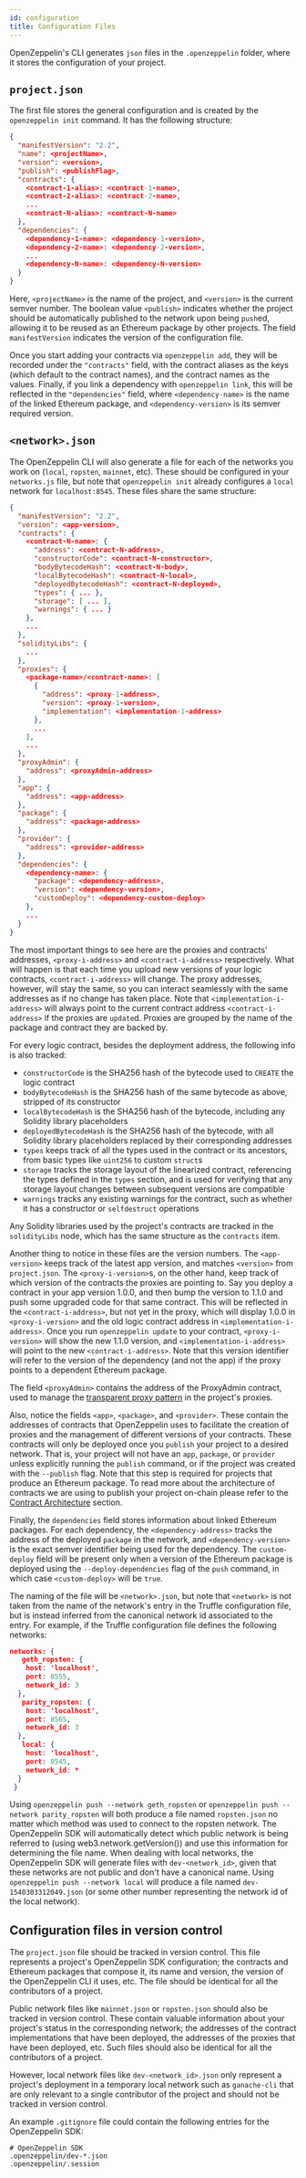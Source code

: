 ```yaml
---
id: configuration
title: Configuration Files
---
```


OpenZeppelin's CLI generates `json` files in the `.openzeppelin` folder, where it stores the configuration of your project.

## `project.json`

The first file stores the general configuration and is created by the `openzeppelin init` command. It has the following structure:

```json
{
  "manifestVersion": "2.2",
  "name": <projectName>,
  "version": <version>,
  "publish": <publishFlag>,
  "contracts": {
    <contract-1-alias>: <contract-1-name>,
    <contract-2-alias>: <contract-2-name>,
    ...
    <contract-N-alias>: <contract-N-name>
  },
  "dependencies": {
    <dependency-1-name>: <dependency-1-version>,
    <dependency-2-name>: <dependency-2-version>,
    ...
    <dependency-N-name>: <dependency-N-version>
  }
}
```

Here, `<projectName>` is the name of the project, and `<version>` is the current semver number. The boolean value `<publish>` indicates whether the project should be automatically published to the network upon being `push`ed, allowing it to be reused as an Ethereum package by other projects. The field `manifestVersion` indicates the version of the configuration file.

Once you start adding your contracts via `openzeppelin add`, they will be recorded under the `"contracts"` field, with the contract aliases as the keys (which default to the contract names), and the contract names as the values. Finally, if you link a dependency with `openzeppelin link`, this will be reflected in the `"dependencies"` field, where `<dependency-name>` is the name of the linked Ethereum package, and `<dependency-version>` is its semver required version.


## `<network>.json`
The OpenZeppelin CLI will also generate a file for each of the networks you work on (`local`, `ropsten`, `mainnet`, etc). These should be configured in your `networks.js` file, but note that `openzeppelin init` already configures a `local` network for `localhost:8545`. These files share the same structure:

```json
{
  "manifestVersion": "2.2",
  "version": <app-version>,
  "contracts": {
    <contract-N-name>: {
      "address": <contract-N-address>,
      "constructorCode": <contract-N-constructor>,
      "bodyBytecodeHash": <contract-N-body>,
      "localBytecodeHash": <contract-N-local>,
      "deployedBytecodeHash": <contract-N-deployed>,
      "types": { ... },
      "storage": [ ... ],
      "warnings": { ... }
    },
    ...
  },
  "solidityLibs": {
    ...
  },
  "proxies": {
    <package-name>/<contract-name>: [
      {
        "address": <proxy-1-address>,
        "version": <proxy-1-version>,
        "implementation": <implementation-1-address>
      },
      ...
    ],
    ...
  },
  "proxyAdmin": {
    "address": <proxyAdmin-address>
  },
  "app": {
    "address": <app-address>
  },
  "package": {
    "address": <package-address>
  },
  "provider": {
    "address": <provider-address>
  },
  "dependencies": {
    <dependency-name>: {
      "package": <dependency-address>,
      "version": <dependency-version>,
      "customDeploy": <dependency-custom-deploy>
    },
    ...
  }
}
```

The most important things to see here are the proxies and contracts' addresses, `<proxy-i-address>` and `<contract-i-address>` respectively. What will happen is that each time you upload new versions of your logic contracts, `<contract-i-address>` will change. The proxy addresses, however, will stay the same, so you can interact seamlessly with the same addresses as if no change has taken place. Note that `<implementation-i-address>` will always point to the current contract address `<contract-i-address>` if the proxies are `update`d. Proxies are grouped by the name of the package and contract they are backed by.

For every logic contract, besides the deployment address, the following info is also tracked:
- `constructorCode` is the SHA256 hash of the bytecode used to `CREATE` the logic contract
- `bodyBytecodeHash` is the SHA256 hash of the same bytecode as above, stripped of its constructor
- `localBytecodeHash` is the SHA256 hash of the bytecode, including any Solidity library placeholders
- `deployedBytecodeHash` is the SHA256 hash of the bytecode, with all Solidity library placeholders replaced by their corresponding addresses
- `types` keeps track of all the types used in the contract or its ancestors, from basic types like `uint256` to custom `struct`s
- `storage` tracks the storage layout of the linearized contract, referencing the types defined in the `types` section, and is used for verifying that any storage layout changes between subsequent versions are compatible
- `warnings` tracks any existing warnings for the contract, such as whether it has a constructor or `selfdestruct` operations

Any Solidity libraries used by the project's contracts are tracked in the `solidityLibs` node, which has the same structure as the `contracts` item.

Another thing to notice in these files are the version numbers. The `<app-version>` keeps track of the latest app version, and matches `<version>` from `project.json`. The `<proxy-i-version>`s, on the other hand, keep track of which version of the contracts the proxies are pointing to. Say you deploy a contract in your app version 1.0.0, and then bump the version to 1.1.0 and push some upgraded code for that same contract. This will be reflected in the `<contract-i-address>`, but not yet in the proxy, which will display 1.0.0 in `<proxy-i-version>` and the old logic contract address in `<implementation-i-address>`. Once you run `openzeppelin update` to your contract, `<proxy-i-version>` will show the new 1.1.0 version, and `<implementation-i-address>` will point to the new `<contract-i-address>`. Note that this version identifier will refer to the version of the dependency (and not the app) if the proxy points to a dependent Ethereum package.

The field `<proxyAdmin>` contains the address of the ProxyAdmin contract, used to manage the [transparent proxy pattern](pattern#transparent-proxies-and-function-clashes) in the project's proxies.

Also, notice the fields `<app>`, `<package>`, and `<provider>`. These contain the addresses of contracts that OpenZeppelin uses to facilitate the creation of proxies and the management of different versions of your contracts. These contracts will only be deployed once you `publish` your project to a desired network. That is, your project will not have an `app`, `package`, or `provider` unless explicitly running the `publish` command, or if the project was created with the `--publish` flag. Note that this step is required for projects that produce an Ethereum package. To read more about the architecture of contracts we are using to publish your project on-chain please refer to the [Contract Architecture](architecture) section.

Finally, the `dependencies` field stores information about linked Ethereum packages. For each dependency, the `<dependency-address>` tracks the address of the deployed `package` in the network, and `<dependency-version>` is the exact semver identifier being used for the dependency. The `custom-deploy` field will be present only when a version of the Ethereum package is deployed using the `--deploy-dependencies` flag of the `push` command, in which case `<custom-deploy>` will be `true`.

The naming of the file will be `<network>.json`, but note that `<network>` is not taken from the name of the network's entry in the Truffle configuration file, but is instead inferred from the canonical network id associated to the entry. For example, if the Truffle configuration file defines the following networks:

```json
networks: {
   geth_ropsten: {
    host: 'localhost',
    port: 8555,
    network_id: 3
  },
   parity_ropsten: {
    host: 'localhost',
    port: 8565,
    network_id: 3
  },
   local: {
    host: 'localhost',
    port: 8545,
    network_id: *
  }
 }
```
 Using `openzeppelin push --network geth_ropsten` or `openzeppelin push --network parity_ropsten` will both produce a file named `ropsten.json` no matter which method was used to connect to the ropsten network. The OpenZeppelin SDK will automatically detect which public network is being referred to (using web3.network.getVersion()) and use this information for determining the file name.
 When dealing with local networks, the OpenZeppelin SDK will generate files with `dev-<network_id>`, given that these networks are not public and don't have a canonical name. Using `openzeppelin push --network local` will produce a file named `dev-1540303312049.json` (or some other number representing the network id of the local network).

## Configuration files in version control

The `project.json` file should be tracked in version control. This file represents a project's OpenZeppelin SDK configuration; the contracts and Ethereum packages that compose it, its name and version, the version of the OpenZeppelin CLI it uses, etc. The file should be identical for all the contributors of a project.

Public network files like `mainnet.json` or `ropsten.json` should also be tracked in version control. These contain valuable information about your project's status in the corresponding network; the addresses of the contract implementations that have been deployed, the addresses of the proxies that have been deployed, etc. Such files should also be identical for all the contributors of a project.

However, local network files like `dev-<network_id>.json` only represent a project's deployment in a temporary local network such as `ganache-cli` that are only relevant to a single contributor of the project and should not be tracked in version control.

An example `.gitignore` file could contain the following entries for the OpenZeppelin SDK:

```
# OpenZeppelin SDK
.openzeppelin/dev-*.json
.openzeppelin/.session
```
